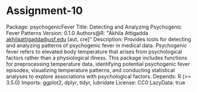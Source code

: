 # Assignment-10
Package: psychogenicFever
Title: Detecting and Analyzing Psychogenic Fever Patterns
Version: 0.1.0
Authors@R: "Akhila Attigadda <akhilaattigadda@usf.edu> [aut, cre]"
Description: Provides tools for detecting and analyzing patterns of psychogenic fever in medical data. Psychogenic fever refers to elevated body temperature that arises from psychological factors rather than a physiological illness. This package includes functions for preprocessing temperature data, identifying potential psychogenic fever episodes, visualizing temperature patterns, and conducting statistical analyses to explore associations with psychological factors.
Depends: R (>= 3.5.0)
Imports: ggplot2, dplyr, tidyr, lubridate
License: CC0
LazyData: true
